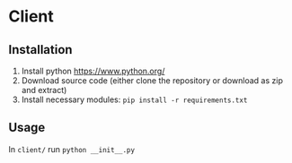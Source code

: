 # Client

## Installation

1. Install python https://www.python.org/
2. Download source code (either clone the repository or download as zip and extract)
3. Install necessary modules:
    ```pip install -r requirements.txt```

## Usage

In `client/` run `python __init__.py`
